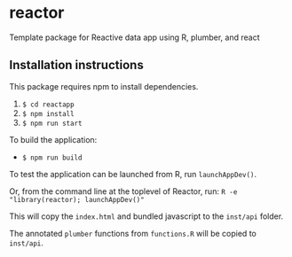 # reactor
Template package for Reactive data app using R, plumber, and react

## Installation instructions

This package requires npm to install dependencies. 

1. `$ cd reactapp`
2. `$ npm install`
3. `$ npm run start`

To build the application:

* `$ npm run build`

To test the application can be launched from R, run `launchAppDev()`.

Or, from the command line at the toplevel of Reactor, run: `R -e "library(reactor); launchAppDev()"`

This will copy the `index.html` and bundled javascript to the `inst/api` folder.

The annotated `plumber` functions from `functions.R` will be copied to `inst/api`.
